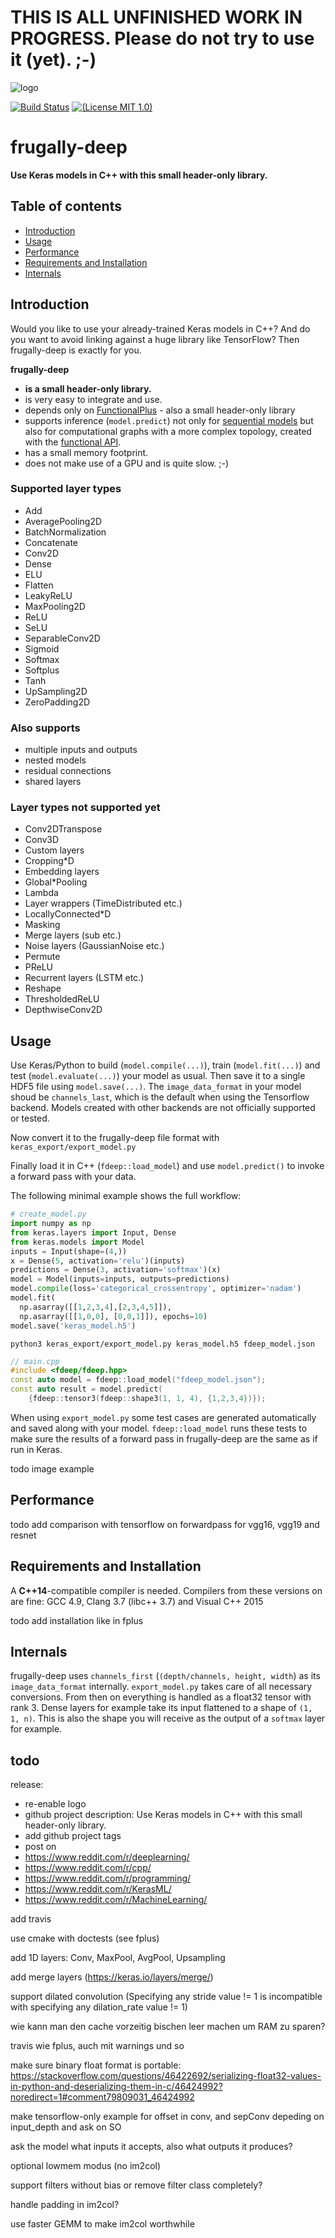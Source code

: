 # THIS IS ALL UNFINISHED WORK IN PROGRESS. Please do not try to use it (yet). ;-)

![logo](logo/fdeep.png.hidden)

[![Build Status](https://travis-ci.org/Dobiasd/frugally-deel.svg?branch=master)][travis]
[![(License MIT 1.0)](https://img.shields.io/badge/license-MIT%201.0-blue.svg)][license]

[travis]: https://travis-ci.org/Dobiasd/frugally-deep
[license]: LICENSE


frugally-deep
=============
**Use Keras models in C++ with this small header-only library.**


Table of contents
-----------------
  * [Introduction](#introduction)
  * [Usage](#usage)
  * [Performance](#performance)
  * [Requirements and Installation](#requirements-and-installation)
  * [Internals](#internals)


Introduction
------------

Would you like to use your already-trained Keras models in C++? And do you want to avoid linking against a huge library like TensorFlow? Then frugally-deep is exactly for you.

**frugally-deep**

* **is a small header-only library.**
* is very easy to integrate and use.
* depends only on [FunctionalPlus](https://github.com/Dobiasd/FunctionalPlus) - also a small header-only library
* supports inference (`model.predict`) not only for [sequential models](https://keras.io/getting-started/sequential-model-guide/) but also for computational graphs with a more complex topology, created with the [functional API](https://keras.io/getting-started/functional-api-guide/).
* has a small memory footprint.
* does not make use of a GPU and is quite slow. ;-)


### Supported layer types

* Add
* AveragePooling2D
* BatchNormalization
* Concatenate
* Conv2D
* Dense
* ELU
* Flatten
* LeakyReLU
* MaxPooling2D
* ReLU
* SeLU
* SeparableConv2D
* Sigmoid
* Softmax
* Softplus
* Tanh
* UpSampling2D
* ZeroPadding2D


### Also supports

* multiple inputs and outputs
* nested models
* residual connections
* shared layers


### Layer types not supported yet

* Conv2DTranspose
* Conv3D
* Custom layers
* Cropping*D
* Embedding layers
* Global*Pooling
* Lambda
* Layer wrappers (TimeDistributed etc.)
* LocallyConnected*D
* Masking
* Merge layers (sub etc.)
* Noise layers (GaussianNoise etc.)
* Permute
* PReLU
* Recurrent layers (LSTM etc.)
* Reshape
* ThresholdedReLU
* DepthwiseConv2D


Usage
-----

Use Keras/Python to build (`model.compile(...)`), train (`model.fit(...)`) and test (`model.evaluate(...)`) your model as usual. Then save it to a single HDF5 file using `model.save(...)`. The `image_data_format` in your model shoud be `channels_last`, which is the default when using the Tensorflow backend. Models created with other backends are not officially supported or tested.

Now convert it to the frugally-deep file format with `keras_export/export_model.py`

Finally load it in C++ (`fdeep::load_model`) and use `model.predict()` to invoke a forward pass with your data.

The following minimal example shows the full workflow:

```python
# create_model.py
import numpy as np
from keras.layers import Input, Dense
from keras.models import Model
inputs = Input(shape=(4,))
x = Dense(5, activation='relu')(inputs)
predictions = Dense(3, activation='softmax')(x)
model = Model(inputs=inputs, outputs=predictions)
model.compile(loss='categorical_crossentropy', optimizer='nadam')
model.fit(
  np.asarray([[1,2,3,4],[2,3,4,5]]),
  np.asarray([[1,0,0], [0,0,1]]), epochs=10)
model.save('keras_model.h5')
```

```
python3 keras_export/export_model.py keras_model.h5 fdeep_model.json
```

```cpp
// main.cpp
#include <fdeep/fdeep.hpp>
const auto model = fdeep::load_model("fdeep_model.json");
const auto result = model.predict(
    {fdeep::tensor3(fdeep::shape3(1, 1, 4), {1,2,3,4})});
```

When using `export_model.py` some test cases are generated automatically and saved along with your model. `fdeep::load_model` runs these tests to make sure the results of a forward pass in frugally-deep are the same as if run in Keras.

todo image example


Performance
-----------

todo add comparison with tensorflow on forwardpass for vgg16, vgg19 and resnet


Requirements and Installation
-----------------------------

A **C++14**-compatible compiler is needed. Compilers from these versions on are fine: GCC 4.9, Clang 3.7 (libc++ 3.7) and Visual C++ 2015

todo add installation like in fplus



Internals
---------

frugally-deep uses `channels_first` (`(depth/channels, height, width`) as its `image_data_format` internally. `export_model.py` takes care of all necessary conversions.
From then on everything is handled as a float32 tensor with rank 3. Dense layers for example take its input flattened to a shape of `(1, 1, n)`. This is also the shape you will receive as the output of a `softmax` layer for example.





todo
----

release:
- re-enable logo
- github project description: Use Keras models in C++ with this small header-only library.
- add github project tags
- post on
 - https://www.reddit.com/r/deeplearning/
 - https://www.reddit.com/r/cpp/
 - https://www.reddit.com/r/programming/
 - https://www.reddit.com/r/KerasML/
 - https://www.reddit.com/r/MachineLearning/

add travis

use cmake with doctests (see fplus)

add 1D layers: Conv, MaxPool, AvgPool, Upsampling

add merge layers (https://keras.io/layers/merge/)

support dilated convolution (Specifying any stride value != 1 is incompatible with specifying any dilation_rate value != 1)

wie kann man den cache vorzeitig bischen leer machen um RAM zu sparen?

travis wie fplus, auch mit warnings und so

make sure binary float format is portable: https://stackoverflow.com/questions/46422692/serializing-float32-values-in-python-and-deserializing-them-in-c/46424992?noredirect=1#comment79809031_46424992

make tensorflow-only example for offset in conv, and sepConv depeding on input_depth and ask on SO

ask the model what inputs it accepts, also what outputs it produces?

optional lowmem modus (no im2col)

support filters without bias or remove filter class completely?

handle padding in im2col?

use faster GEMM to make im2col worthwhile